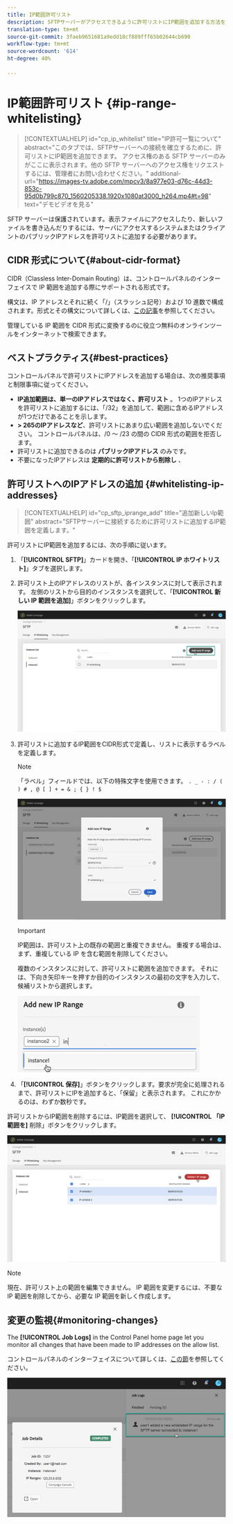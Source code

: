 ```yaml
---
title: IP範囲許可リスト
description: SFTPサーバーがアクセスできるように許可リストにIP範囲を追加する方法を説明します
translation-type: tm+mt
source-git-commit: 3faeb9651681a9edd18cf889fff65b02644cb690
workflow-type: tm+mt
source-wordcount: '614'
ht-degree: 40%

---
```



# IP範囲許可リスト {#ip-range-whitelisting}

>[!CONTEXTUALHELP]
>id="cp_ip_whitelist"
>title="IP許可一覧について"
>abstract="このタブでは、SFTPサーバーへの接続を確立するために、許可リストにIP範囲を追加できます。 アクセス権のある SFTP サーバーのみがここに表示されます。他の SFTP サーバーへのアクセス権をリクエストするには、管理者にお問い合わせください。"
>additional-url="https://images-tv.adobe.com/mpcv3/8a977e03-d76c-44d3-853c-95d0b799c870_1560205338.1920x1080at3000_h264.mp4#t=98" text="デモビデオを見る"

SFTP サーバーは保護されています。表示ファイルにアクセスしたり、新しいファイルを書き込んだりするには、サーバにアクセスするシステムまたはクライアントのパブリックIPアドレスを許可リストに追加する必要があります。

## CIDR 形式について{#about-cidr-format}

CIDR（Classless Inter-Domain Routing）は、コントロールパネルのインターフェイスで IP 範囲を追加する際にサポートされる形式です。

構文は、IP アドレスとそれに続く「/」（スラッシュ記号）および 10 進数で構成されます。形式とその構文について詳しくは、[この記事](https://whatismyipaddress.com/cidr)を参照してください。

管理している IP 範囲を CIDR 形式に変換するのに役立つ無料のオンラインツールをインターネットで検索できます。

## ベストプラクティス{#best-practices}

コントロールパネルで許可リストにIPアドレスを追加する場合は、次の推奨事項と制限事項に従ってください。

* **IP追加範囲は、単一のIPアドレスではなく、許可リスト** 。 1つのIPアドレスを許可リストに追加するには、「/32」を追加して、範囲に含めるIPアドレスが1つだけであることを示します。
* **> 265のIPアドレスなど**、許可リストにあまり広い範囲を追加しないでください。 コントロールパネルは、/0 ～ /23 の間の CIDR 形式の範囲を拒否します。
* 許可リストに追加できるのは **パブリックIPアドレス** のみです。
* 不要になったIPアドレスは **定期的に許可リストから削除し** 、

## 許可リストへのIPアドレスの追加 {#whitelisting-ip-addresses}

>[!CONTEXTUALHELP]
>id="cp_sftp_iprange_add"
>title="追加新しいIp範囲"
>abstract="SFTPサーバーに接続するために許可リストに追加するIP範囲を定義します。"

許可リストにIP範囲を追加するには、次の手順に従います。

1. 「**[!UICONTROL SFTP]**」カードを開き、「**[!UICONTROL IP ホワイトリスト]**」タブを選択します。
1. 許可リスト上のIPアドレスのリストが、各インスタンスに対して表示されます。 左側のリストから目的のインスタンスを選択して、「**[!UICONTROL 新しい IP 範囲を追加]**」ボタンをクリックします。

   ![](assets/control_panel_add_range.png)

1. 許可リストに追加するIP範囲をCIDR形式で定義し、リストに表示するラベルを定義します。

   >[!NOTE]
   >
   >「ラベル」フィールドでは、以下の特殊文字を使用できます。
   > `. _ - : / ( ) # , @ [ ] + = & ; { } ! $`

   ![](assets/control_panel_add_range2.png)

   >[!IMPORTANT]
   >
   >IP範囲は、許可リスト上の既存の範囲と重複できません。 重複する場合は、まず、重複している IP を含む範囲を削除してください。
   >
   >複数のインスタンスに対して、許可リストに範囲を追加できます。 それには、下向き矢印キーを押すか目的のインスタンスの最初の文字を入力して、候補リストから選択します。

   ![](assets/control_panel_add_range3.png)

1. 「**[!UICONTROL 保存]**」ボタンをクリックします。要求が完全に処理されるまで、許可リストにIPを追加すると、「保留」と表示されます。 これにかかるのは、わずか数秒です。

許可リストからIP範囲を削除するには、IP範囲を選択して、 **[!UICONTROL 「IP範囲を]** 削除」ボタンをクリックします。

![](assets/control_panel_delete_range2.png)

>[!NOTE]
>
>現在、許可リスト上の範囲を編集できません。 IP 範囲を変更するには、不要な IP 範囲を削除してから、必要な IP 範囲を新しく作成します。

## 変更の監視{#monitoring-changes}

The **[!UICONTROL Job Logs]** in the Control Panel home page let you monitor all changes that have been made to IP addresses on the allow list.

コントロールパネルのインターフェイスについて詳しくは、[この節](../../discover/using/discovering-the-interface.md)を参照してください。

![](assets/control_panel_ip_log.png)
